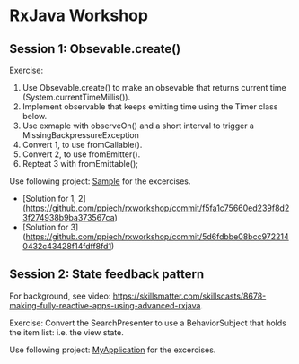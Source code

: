 # RxJava Workshop

## Session 1: Obsevable.create()
Exercise:

1. Use Obsevable.create() to make an obsevable that returns  current time (System.currentTimeMillis()).
2. Implement observable that keeps emitting time using the Timer class below.
3. Use exmaple with observeOn() and a short interval to trigger a MissingBackpressureException
4. Convert 1, to use fromCallable().
5. Convert 2, to use fromEmitter().
6. Repteat 3 with fromEmittable();

Use following project: [Sample](sessions/1/sample) for the excercises.

* [Solution for 1, 2] (https://github.com/ppiech/rxworkshop/commit/f5fa1c75660ed239f8d23f274938b9ba373567ca)
* [Solution for 3] (https://github.com/ppiech/rxworkshop/commit/5d6fdbbe08bcc9722140432c43428f14fdff8fd1)

## Session 2: State feedback pattern
For background, see video: https://skillsmatter.com/skillscasts/8678-making-fully-reactive-apps-using-advanced-rxjava.

Exercise: Convert the SearchPresenter to use a BehaviorSubject that holds the item list: i.e. the view state.

Use following project: [MyApplication](sessions/2/MyApplication) for the excercises.


